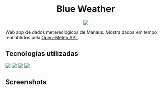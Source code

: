 <div align="center"><h1>Blue Weather</h1></div>

<div align="center"><image src="https://img.icons8.com/?size=100&id=bFKiKQU2zdSw&format=png&color=000000"/></div>



Web app de dados metereológicos de Manaus. Mostra dados em tempo real obtidos pela <a href="https://open-meteo.com/">Open-Meteo API
</a>.

## Tecnologias utilizadas
![](https://img.icons8.com/?size=40&id=108784&format=png&color=000000) ![](https://img.icons8.com/?size=40&id=123603&format=png&color=000000) ![](https://img.icons8.com/?size=40&id=7gdY5qNXaKC0&format=png&color=000000) ![](https://img.icons8.com/?size=40&id=v8RpPQUwv0N8&format=png&color=000000)

## Screenshots



